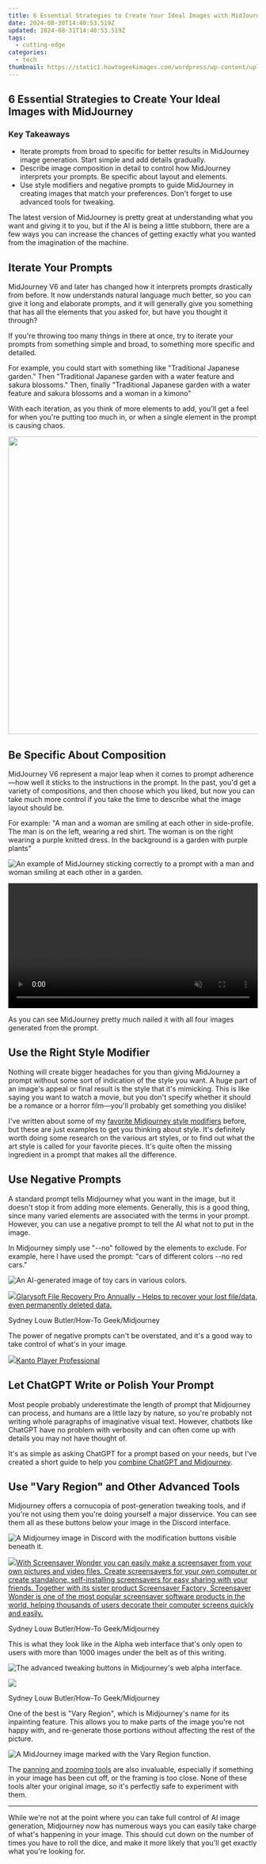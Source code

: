 ```yaml
---
title: 6 Essential Strategies to Create Your Ideal Images with MidJourney
date: 2024-08-30T14:40:53.519Z
updated: 2024-08-31T14:40:53.519Z
tags:
  - cutting-edge
categories:
  - tech
thumbnail: https://static1.howtogeekimages.com/wordpress/wp-content/uploads/2024/03/htg-mountain-man.jpeg
---
```


## 6 Essential Strategies to Create Your Ideal Images with MidJourney

### Key Takeaways

* Iterate prompts from broad to specific for better results in MidJourney image generation. Start simple and add details gradually.
* Describe image composition in detail to control how MidJourney interprets your prompts. Be specific about layout and elements.
* Use style modifiers and negative prompts to guide MidJourney in creating images that match your preferences. Don't forget to use advanced tools for tweaking.

 The latest version of MidJourney is pretty great at understanding what you want and giving it to you, but if the AI is being a little stubborn, there are a few ways you can increase the chances of getting exactly what you wanted from the imagination of the machine.

##  Iterate Your Prompts

 MidJourney V6 and later has changed how it interprets prompts drastically from before. It now understands natural language much better, so you can give it long and elaborate prompts, and it will generally give you something that has all the elements that you asked for, but have you thought it through?

 If you're throwing too many things in there at once, try to iterate your prompts from something simple and broad, to something more specific and detailed.

 For example, you could start with something like "Traditional Japanese garden." Then "Traditional Japanese garden with a water feature and sakura blossoms." Then, finally "Traditional Japanese garden with a water feature and sakura blossoms and a woman in a kimono"

 With each iteration, as you think of more elements to add, you'll get a feel for when you're putting too much in, or when a single element in the prompt is causing chaos.

<!-- affiliate ads begin -->
<a href="https://appsumo.8odi.net/c/5597632/2075471/7443" target="_top" id="2075471"><img src="//a.impactradius-go.com/display-ad/7443-2075471" border="0" alt="" width="1200" height="600"/></a><img height="0" width="0" src="https://appsumo.8odi.net/i/5597632/2075471/7443" style="position:absolute;visibility:hidden;" border="0" />
<!-- affiliate ads end -->
##  Be Specific About Composition

 MidJourney V6 represent a major leap when it comes to prompt adherence—how well it sticks to the instructions in the prompt. In the past, you'd get a variety of compositions, and then choose which you liked, but now you can take much more control if you take the time to describe what the image layout should be.

 For example: "A man and a woman are smiling at each other in side-profile. The man is on the left, wearing a red shirt. The woman is on the right wearing a purple knitted dress. In the background is a garden with purple plants"

![An example of MidJourney sticking correctly to a prompt with a man and woman smiling at each other in a garden.](https://static1.howtogeekimages.com/wordpress/wp-content/uploads/2024/03/screenshot-2024-03-26-at-23-21-12.png) 

<!-- affiliate ads begin -->
<a href="https://secure.2checkout.com/order/checkout.php?PRODS=36506229&QTY=1&AFFILIATE=108875&CART=1"><video width="100%" height="" class="rounded-t-md shadow-lg relative z-20" controls="" autoplay="" loop="" muted="" playsinline="" webkit-playinginline="">
<source type="video/mp4" src="https://aidaform.com/images/videos/aidaform-welcome-site.mp4"><source type="video/webm" src="https://aidaform.com/images/videos/aidaform-welcome-site.webm"></video></a>
<!-- affiliate ads end -->
 As you can see MidJourney pretty much nailed it with all four images generated from the prompt.

##  Use the Right Style Modifier

 Nothing will create bigger headaches for you than giving MidJourney a prompt without some sort of indication of the style you want. A huge part of an image's appeal or final result is the style that it's mimicking. This is like saying you want to watch a movie, but you don't specify whether it should be a romance or a horror film—you'll probably get something you dislike!

 I've written about some of my [favorite Midjourney style modifiers](https://extra-lessons.techidaily.com/in-2024-compact-movie-story-proposal/) before, but these are just examples to get you thinking about style. It's definitely worth doing some research on the various art styles, or to find out what the art style is called for your favorite pieces. It's quite often the missing ingredient in a prompt that makes all the difference.

##  Use Negative Prompts

 A standard prompt tells Midjourney what you want in the image, but it doesn't stop it from adding more elements. Generally, this is a good thing, since many varied elements are associated with the terms in your prompt. However, you can use a negative prompt to tell the AI what not to put in the image.

 In Midjourney simply use "--no" followed by the elements to exclude. For example, here I have used the prompt: "cars of different colors --no red cars."

![An AI-generated image of toy cars in various colors.](https://static1.howtogeekimages.com/wordpress/wp-content/uploads/2024/03/gendowasright_cars_of_different_colors_-no_red_cars_276a78ef-2403-4e5f-8bf8-010517eecf19_1.png) 

<!-- affiliate ads begin -->
<a href="https://order.glarysoft.com/order/checkout.php?PRODS=35504869&QTY=1&AFFILIATE=108875&CART=1"><img src="https://secure.avangate.com/images/merchant/6734fa703f6633ab896eecbdfad8953a/products/1_FR-200-1.png" border="0">Glarysoft File Recovery Pro Annually -  Helps to recover your lost file/data, even permanently deleted data. 
</a>
<!-- affiliate ads end -->
Sydney Louw Butler/How-To Geek/Midjourney

 The power of negative prompts can't be overstated, and it's a good way to take control of what's in your image.

<!-- affiliate ads begin -->
<a href="https://secure.2checkout.com/order/checkout.php?PRODS=4742929&QTY=1&AFFILIATE=108875&CART=1"><img src="https://secure.avangate.com/images/merchant/e09fdffe648a30658a9657bbed7b2388/products/boxshot(2).png" border="0">Kanto Player Professional</a>
<!-- affiliate ads end -->
##  Let ChatGPT Write or Polish Your Prompt

 Most people probably underestimate the length of prompt that Midjourney can process, and humans are a little lazy by nature, so you're probably not writing whole paragraphs of imaginative visual text. However, chatbots like ChatGPT have no problem with verbosity and can often come up with details you may not have thought of.

 It's as simple as asking ChatGPT for a prompt based on your needs, but I've created a short guide to help you [combine ChatGPT and Midjourney](https://facebook-video-footage.techidaily.com/updated-in-2024-downloader-essentials-the-best-tools-for-offline-viewing/).

##  Use "Vary Region" and Other Advanced Tools

 Midjourney offers a cornucopia of post-generation tweaking tools, and if you're not using them you're doing yourself a major disservice. You can see them all as these buttons below your image in the Discord interface.

![A Midjourney image in Discord with the modification buttons visible beneath it.](https://static1.howtogeekimages.com/wordpress/wp-content/uploads/2024/03/screenshot-2024-03-27-at-09-53-22.png) 

<!-- affiliate ads begin -->
<a href="https://secure.2checkout.com/order/checkout.php?PRODS=195080&QTY=1&AFFILIATE=108875&CART=1"><img src="https://www.blumentals.net/scrwonder/images/screensaver-software.png" border="0">With Screensaver Wonder you can easily make a screensaver from your own pictures and video files. Create screensavers for your own computer or create standalone, self-installing screensavers for easy sharing with your friends. Together with its sister product Screensaver Factory, Screensaver Wonder is one of the most popular screensaver software products in the world, helping thousands of users decorate their computer screens quickly and easily.</a>
<!-- affiliate ads end -->
Sydney Louw Butler/How-To Geek/Midjourney

 This is what they look like in the Alpha web interface that's only open to users with more than 1000 images under the belt as of this writing.

![The advanced tweaking buttons in Midjourney's web alpha interface.](https://static1.howtogeekimages.com/wordpress/wp-content/uploads/2024/03/screenshot-2024-03-27-at-09-57-44.png) 

<!-- affiliate ads begin -->
<a href="https://secure.2checkout.com/order/checkout.php?PRODS=4615471&QTY=1&AFFILIATE=108875&CART=1"><img src="https://images.wondershare.com/affiliate-image/affiliate_banners_en/max_782x90.png" border="0"></a>
<!-- affiliate ads end -->
Sydney Louw Butler/How-To Geek/Midjourney

 One of the best is "Vary Region", which is Midjourney's name for its inpainting feature. This allows you to make parts of the image you're not happy with, and re-generate those portions without affecting the rest of the picture.

![A MidJourney image marked with the  Vary Region function.](https://static1.howtogeekimages.com/wordpress/wp-content/uploads/2024/03/midjourney-vary-region.png) 

 The [panning and zooming tools](https://some-skills.techidaily.com/2024-approved-total-insight-into-vscos-photography-ecosystem/) are also invaluable, especially if something in your image has been cut off, or the framing is too close. None of these tools alter your original image, so it's perfectly safe to experiment with them.

---

 While we're not at the point where you can take full control of AI image generation, Midjourney now has numerous ways you can easily take charge of what's happening in your image. This should cut down on the number of times you have to roll the dice, and make it more likely that you'll get exactly what you're looking for.

<ins class="adsbygoogle"
     style="display:block"
     data-ad-format="autorelaxed"
     data-ad-client="ca-pub-7571918770474297"
     data-ad-slot="1223367746"></ins>



<ins class="adsbygoogle"
     style="display:block"
     data-ad-client="ca-pub-7571918770474297"
     data-ad-slot="8358498916"
     data-ad-format="auto"
     data-full-width-responsive="true"></ins>


